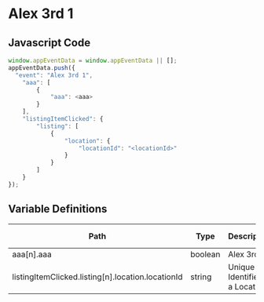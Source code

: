 # Alex 3rd 1

### 

## Javascript Code
```js
window.appEventData = window.appEventData || [];
appEventData.push({
  "event": "Alex 3rd 1",
    "aaa": [
        {
            "aaa": <aaa>
        }
    ],
    "listingItemClicked": {
        "listing": [
            {
                "location": {
                    "locationId": "<locationId>"
                }
            }
        ]
    }
});
```

## Variable Definitions

|Path|Type|Description|Example|Pattern|Min Length|Max Length|Minimum|Maximum|Multiple Of|
| --- | --- | --- | --- | --- | --- | --- | --- | --- | --- |
|aaa[n].aaa|boolean|Alex 3rd 1|aaa|||||||
|listingItemClicked.listing[n].location.locationId|string|Unique Identifier of a Location. |155, 65588, 987764448|||||||




